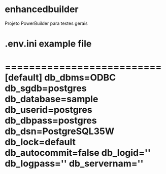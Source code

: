 # enhancedbuilder
Projeto PowerBuilder para testes gerais

# .env.ini example file
==========================
[default]
db_dbms=ODBC
db_sgdb=postgres
db_database=sample
db_userid=postgres
db_dbpass=postgres
db_dsn=PostgreSQL35W
db_lock=default
db_autocommit=false
db_logid=''
db_logpass=''
db_servernam=''
==========================